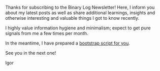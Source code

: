 Thanks for subscribing to the Binary Log Newsletter! Here, I inform you about my latest posts as well as share additional learnings, insights and otherwise interesting and valuable things I got to know recently.

I highly value information hygiene and minimalism; expect to get pure signals from me a few times per month.

In the meantime, I have prepared a [bootstrap script for you](https://binaryigor.com/bootstrap.html).

See you in the next one!

Igor